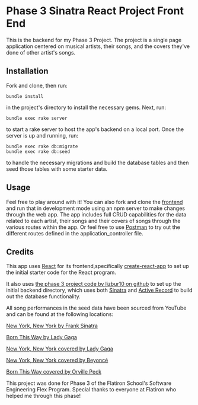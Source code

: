 # Phase 3 Sinatra React Project Front End

This is the backend for my Phase 3 Project. The project is a single page application centered on musical artists, their songs, and the covers they've done of other artist's songs.

## Installation

Fork and clone, then run: 
```
bundle install
```
in the project's directory to install the necessary gems. Next, run:
```
bundle exec rake server
``` 
to start a rake server to host the app's backend on a local port. Once the server is up and running, run:
```
bundle exec rake db:migrate
bundle exec rake db:seed
```
to handle the necessary migrations and build the database tables and then seed those tables with some starter data.

## Usage

Feel free to play around with it! You can also fork and clone the [frontend](https://github.com/danielpdaniel/phase-3-sinatra-react-project-frontend) and run that in development mode using an npm server to make changes through the web app. The app includes full CRUD capabilities for the data related to each artist, their songs and their covers of songs through the various routes within the app. Or feel free to use [Postman](https://www.postman.com/) to try out the different routes defined in the application_controller file.

## Credits
This app uses [React](https://reactjs.org/) for its frontend,specifically [create-react-app](https://github.com/facebook/create-react-app) to set up the initial starter code for the React program.

It also uses [the phase 3 project code by lizbur10 on github](https://github.com/learn-co-curriculum/phase-3-sinatra-react-project) to set up the initial backend directory, which uses both [Sinatra](https://sinatrarb.com/) and [Active Record](https://guides.rubyonrails.org/active_record_basics.html) to build out the database functionality.

All song performances in the seed data have been sourced from YouTube and can be found at the following locations:

[New York, New York by Frank Sinatra](https://www.youtube.com/watch?v=Y2rDb4Ur2dw)

[Born This Way by Lady Gaga](https://www.youtube.com/watch?v=xl0N7JM3wZk)

[New York, New York covered by Lady Gaga](https://www.youtube.com/watch?v=hpiw3cDWmvc)

[New York, New York covered by Beyoncé](https://www.youtube.com/watch?v=hovCS_wk3Hc)

[Born This Way covered by Orville Peck](https://www.youtube.com/watch?v=2EOupP5bLnI)

This project was done for Phase 3 of the Flatiron School's Software Engineering Flex Program. Special thanks to everyone at Flatiron who helped me through this phase!